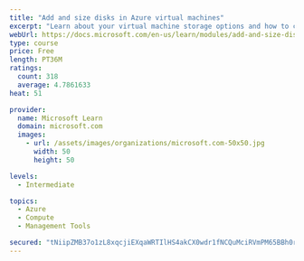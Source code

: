 ```yaml
---
title: "Add and size disks in Azure virtual machines"
excerpt: "Learn about your virtual machine storage options and how to choose between standard and premium, managed and unmanaged disks for your Azure virtual machine."
webUrl: https://docs.microsoft.com/en-us/learn/modules/add-and-size-disks-in-azure-virtual-machines/
type: course
price: Free
length: PT36M
ratings:
  count: 318
  average: 4.7861633
heat: 51

provider:
  name: Microsoft Learn
  domain: microsoft.com
  images:
    - url: /assets/images/organizations/microsoft.com-50x50.jpg
      width: 50
      height: 50

levels:
  - Intermediate

topics:
  - Azure
  - Compute
  - Management Tools

secured: "tNiipZMB37o1zL8xqcjiEXqaWRTIlHS4akCX0wdr1fNCQuMciRVmPM65BBh0rCfs52hsxWteMPKCYI+owyKkHzeJNT76F868zggz8oPn58gKRNdMUWEZUar0bYTAnRJFwDdzaIrpMVxaYrilUNDrBhI3zUAOlltNMxMmOSxsQjLD2VAGghYdsbqOOPZ46yXhJkPVhwacgWJBkE4Q4Exlz+phKKtBfHfDKVgoxqY8wOsXRjZIJ2oVqgxKbP5OcfQvgOzJLM3J/12zis7gxrjYCG4kGQJzALMJOmcxssqKd9lwDtI3Wd1S4NOkgmcFndu7VCvNfZ0KmxCpM8JBxteJuzwMoxDmzDUTFAgM1tuGRb7qJJYcBrFI7WSjRr/6JBKEpocwNkKsHhQi9zS8NMHjvaQRAMYqmhPfOgE9khRhlqY=;KnpsxWGV4Kx01jq513DRhA=="
---
```


